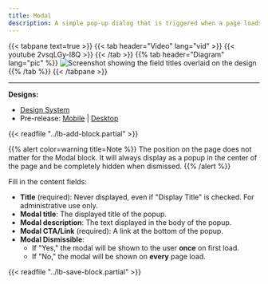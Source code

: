 ```yaml
---
title: Modal
description: A simple pop-up dialog that is triggered when a page loads.
---
```


{{< tabpane text=true >}}
    {{< tab header="Video" lang="vid" >}}
        {{< youtube 2vsqLGy-I8Q >}}
    {{< /tab >}}
    {{% tab header="Diagram" lang="pic" %}}
![Screenshot showing the field titles overlaid on the design](lb-modal-fields.png)
    {{% /tab %}}
{{< /tabpane >}}

-----

**Designs:**

*   [Design System](../../../../../../assets/img/designs/lb-ui-kit/Modal.jpg)
*   Pre-release: [Mobile](../../../../../../assets/img/designs/lb/Modals%20Mobile.png) | [Desktop](../../../../../../assets/img/designs/lb/Modals%20Desktop.png)

{{< readfile "../lb-add-block.partial" >}}

{{% alert color=warning title=Note %}}
The position on the page does not matter for the Modal block. It will always display as a popup in the center of the page and be completely hidden when dismissed.
{{% /alert %}}

Fill in the content fields:

*   **Title** (required): Never displayed, even if "Display Title" is checked. For administrative use only.
*   **Modal title**: The displayed title of the popup.
*   **Modal description**: The text displayed in the body of the popup.
*   **Modal CTA/Link** (required): A link at the bottom of the popup.
*   **Modal Dismissible**:
    *   If "Yes," the modal will be shown to the user **once** on first load.
    *   If "No," the modal will be shown on **every** page load.

{{< readfile "../lb-save-block.partial" >}}
